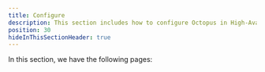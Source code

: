 ```yaml
---
title: Configure
description: This section includes how to configure Octopus in High-Availability
position: 30
hideInThisSectionHeader: true
---
```


In this section, we have the following pages:
